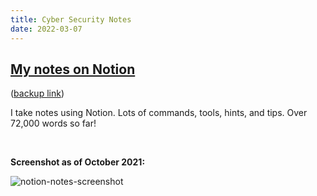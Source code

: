 ```yaml
---
title: Cyber Security Notes
date: 2022-03-07
---
```


## [My notes on Notion](http://notion.gibbins.me)

([backup link](https://jamesdeluk.notion.site/James-IT-Notes-9969909992c04b5ba3a734cdf0a74530))

I take notes using Notion. Lots of commands, tools, hints, and tips. Over 72,000 words so far!

<br>

**Screenshot as of October 2021:**

![notion-notes-screenshot](/images/old/notion-notes-screenshot.png)